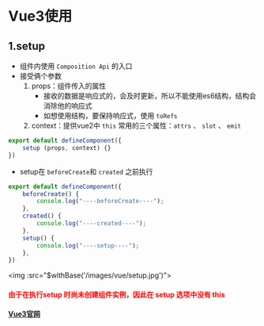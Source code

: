 # Vue3使用

## 1.setup
* 组件内使用 `Composition Api` 的入口
* 接受俩个参数
    1. props：组件传入的属性
        * 接收的数据是响应式的，会及时更新，所以不能使用es6结构，结构会消除他的响应式
        * 如想使用结构，要保持响应式，使用 `toRefs`
    2. context：提供vue2中 `this` 常用的三个属性：`attrs` 、 `slot` 、 `emit`
```js
export default defineComponent({
    setup (props, context) {}
})
```  
* setup在 `beforeCreate`和 `created` 之前执行
```javascript
export default defineComponent({
    beforeCreate() {
        console.log("----beforeCreate----");
    },
    created() {
        console.log("----created----");
    },
    setup() {
        console.log("----setup----");
    },
})
```
<img :src="$withBase('/images/vue/setup.jpg')">

#### <font color=red>由于在执行setup 时尚未创建组件实例，因此在 setup 选项中没有 this</font>

#### [Vue3官网](https://www.vue3js.cn/docs/zh/)
